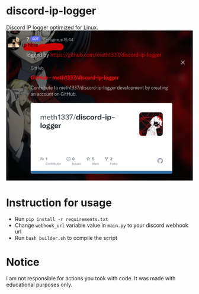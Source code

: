 # discord-ip-logger
Discord IP logger optimized for Linux. <br >
![screenshot](ghoulss.png)
# Instruction for usage
 - Run `pip install -r requirements.txt` <br >
- Change `webhook_url` variable value in `main.py` to your discord webhook url <br >
 - Run `bash builder.sh` to compile the script <br >
# Notice
I am not responsible for actions you took with code. It was made with educational purposes only.
